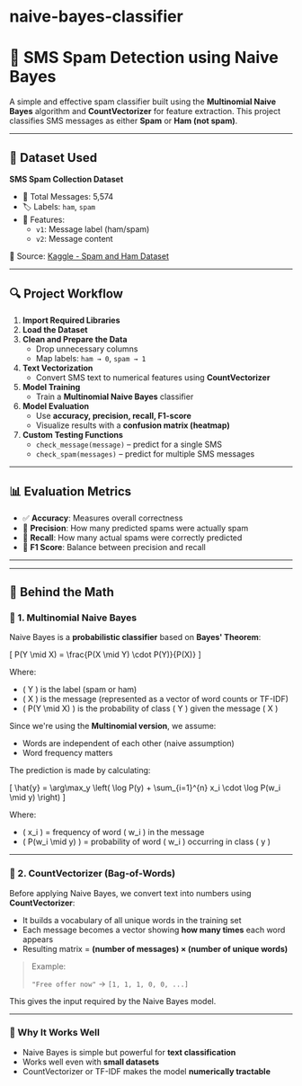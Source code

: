 # naive-bayes-classifier
# 📩 SMS Spam Detection using Naive Bayes

A simple and effective spam classifier built using the **Multinomial Naive Bayes** algorithm and **CountVectorizer** for feature extraction. This project classifies SMS messages as either **Spam** or **Ham (not spam)**.

---

## 📂 Dataset Used

**SMS Spam Collection Dataset**  
- 📁 Total Messages: 5,574  
- 🏷️ Labels: `ham`, `spam`  
- 📄 Features:
  - `v1`: Message label (ham/spam)
  - `v2`: Message content

📌 Source: [Kaggle - Spam and Ham Dataset](https://www.kaggle.com/datasets/uciml/sms-spam-collection-dataset)

---

## 🔍 Project Workflow

1. **Import Required Libraries**
2. **Load the Dataset**
3. **Clean and Prepare the Data**
   - Drop unnecessary columns
   - Map labels: `ham → 0`, `spam → 1`
4. **Text Vectorization**
   - Convert SMS text to numerical features using **CountVectorizer**
5. **Model Training**
   - Train a **Multinomial Naive Bayes** classifier
6. **Model Evaluation**
   - Use **accuracy, precision, recall, F1-score**
   - Visualize results with a **confusion matrix (heatmap)**
7. **Custom Testing Functions**
   - `check_message(message)` – predict for a single SMS
   - `check_spam(messages)` – predict for multiple SMS messages

---

## 📊 Evaluation Metrics

- ✅ **Accuracy**: Measures overall correctness  
- 🎯 **Precision**: How many predicted spams were actually spam  
- 🔁 **Recall**: How many actual spams were correctly predicted  
- 🧮 **F1 Score**: Balance between precision and recall  

---


---

## 📐 Behind the Math

### 🧠 1. Multinomial Naive Bayes

Naive Bayes is a **probabilistic classifier** based on **Bayes' Theorem**:

\[
P(Y \mid X) = \frac{P(X \mid Y) \cdot P(Y)}{P(X)}
\]

Where:
- \( Y \) is the label (spam or ham)
- \( X \) is the message (represented as a vector of word counts or TF-IDF)
- \( P(Y \mid X) \) is the probability of class \( Y \) given the message \( X \)

Since we're using the **Multinomial version**, we assume:
- Words are independent of each other (naive assumption)
- Word frequency matters

The prediction is made by calculating:

\[
\hat{y} = \arg\max_y \left( \log P(y) + \sum_{i=1}^{n} x_i \cdot \log P(w_i \mid y) \right)
\]

Where:
- \( x_i \) = frequency of word \( w_i \) in the message
- \( P(w_i \mid y) \) = probability of word \( w_i \) occurring in class \( y \)

---

### 🧮 2. CountVectorizer (Bag-of-Words)

Before applying Naive Bayes, we convert text into numbers using **CountVectorizer**:

- It builds a vocabulary of all unique words in the training set
- Each message becomes a vector showing **how many times** each word appears
- Resulting matrix = **(number of messages) × (number of unique words)**

> Example:
>
> `"Free offer now"` → `[1, 1, 1, 0, 0, ...]`

This gives the input required by the Naive Bayes model.

---

### 🤔 Why It Works Well

- Naive Bayes is simple but powerful for **text classification**
- Works well even with **small datasets**
- CountVectorizer or TF-IDF makes the model **numerically tractable**


